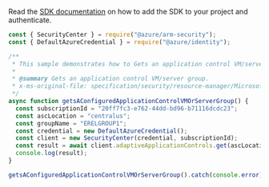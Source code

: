 Read the [SDK documentation](https://github.com/Azure/azure-sdk-for-js/blob/%40azure%2Farm-security_5.0.0/sdk/security/arm-security/README.md) on how to add the SDK to your project and authenticate.

```javascript
const { SecurityCenter } = require("@azure/arm-security");
const { DefaultAzureCredential } = require("@azure/identity");

/**
 * This sample demonstrates how to Gets an application control VM/server group.
 *
 * @summary Gets an application control VM/server group.
 * x-ms-original-file: specification/security/resource-manager/Microsoft.Security/stable/2020-01-01/examples/ApplicationWhitelistings/GetAdaptiveApplicationControlsGroup_example.json
 */
async function getsAConfiguredApplicationControlVMOrServerGroup() {
  const subscriptionId = "20ff7fc3-e762-44dd-bd96-b71116dcdc23";
  const ascLocation = "centralus";
  const groupName = "ERELGROUP1";
  const credential = new DefaultAzureCredential();
  const client = new SecurityCenter(credential, subscriptionId);
  const result = await client.adaptiveApplicationControls.get(ascLocation, groupName);
  console.log(result);
}

getsAConfiguredApplicationControlVMOrServerGroup().catch(console.error);
```
